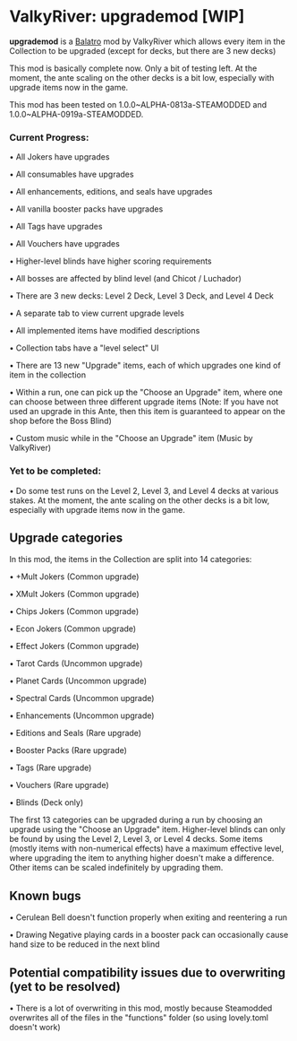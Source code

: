 # ValkyRiver: upgrademod [WIP]
**upgrademod** is a [Balatro](https://store.steampowered.com/app/2379780/Balatro/) mod by ValkyRiver which allows every item in the Collection to be upgraded (except for decks, but there are 3 new decks)

This mod is basically complete now. Only a bit of testing left. At the moment, the ante scaling on the other decks is a bit low, especially with upgrade items now in the game.

This mod has been tested on 1.0.0\~ALPHA-0813a-STEAMODDED and 1.0.0\~ALPHA-0919a-STEAMODDED.

### Current Progress:
• All Jokers have upgrades

• All consumables have upgrades

• All enhancements, editions, and seals have upgrades

• All vanilla booster packs have upgrades

• All Tags have upgrades

• All Vouchers have upgrades 

• Higher-level blinds have higher scoring requirements

• All bosses are affected by blind level (and Chicot / Luchador)

• There are 3 new decks: Level 2 Deck, Level 3 Deck, and Level 4 Deck

• A separate tab to view current upgrade levels

• All implemented items have modified descriptions

• Collection tabs have a "level select" UI

• There are 13 new "Upgrade" items, each of which upgrades one kind of item in the collection

• Within a run, one can pick up the "Choose an Upgrade" item, where one can choose between three different upgrade items (Note: If you have not used an upgrade in this Ante, then this item is guaranteed to appear on the shop before the Boss Blind)

• Custom music while in the "Choose an Upgrade" item (Music by ValkyRiver)

### Yet to be completed:
• Do some test runs on the Level 2, Level 3, and Level 4 decks at various stakes. At the moment, the ante scaling on the other decks is a bit low, especially with upgrade items now in the game.

## Upgrade categories
In this mod, the items in the Collection are split into 14 categories:

• +Mult Jokers (Common upgrade)

• XMult Jokers (Common upgrade)

• Chips Jokers (Common upgrade)

• Econ Jokers (Common upgrade)

• Effect Jokers (Common upgrade)

• Tarot Cards (Uncommon upgrade)

• Planet Cards (Uncommon upgrade)

• Spectral Cards (Uncommon upgrade)

• Enhancements (Uncommon upgrade)

• Editions and Seals (Rare upgrade)

• Booster Packs (Rare upgrade)

• Tags (Rare upgrade)

• Vouchers (Rare upgrade)

• Blinds (Deck only)

The first 13 categories can be upgraded during a run by choosing an upgrade using the "Choose an Upgrade" item. Higher-level blinds can only be found by using the Level 2, Level 3, or Level 4 decks. Some items (mostly items with non-numerical effects) have a maximum effective level, where upgrading the item to anything higher doesn't make a difference. Other items can be scaled indefinitely by upgrading them.

## Known bugs

• Cerulean Bell doesn't function properly when exiting and reentering a run

• Drawing Negative playing cards in a booster pack can occasionally cause hand size to be reduced in the next blind

## Potential compatibility issues due to overwriting (yet to be resolved)

• There is a lot of overwriting in this mod, mostly because Steamodded overwrites all of the files in the "functions" folder (so using lovely.toml doesn't work)
